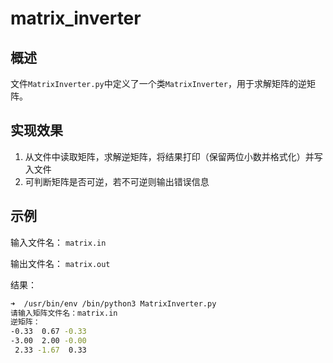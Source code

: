 # matrix_inverter

## 概述

文件`MatrixInverter.py`中定义了一个类`MatrixInverter`，用于求解矩阵的逆矩阵。

## 实现效果

1. 从文件中读取矩阵，求解逆矩阵，将结果打印（保留两位小数并格式化）并写入文件
2. 可判断矩阵是否可逆，若不可逆则输出错误信息

## 示例

输入文件名： `matrix.in`

输出文件名： `matrix.out`

结果：
    
```bash
➜  /usr/bin/env /bin/python3 MatrixInverter.py 
请输入矩阵文件名：matrix.in
逆矩阵：
-0.33  0.67 -0.33
-3.00  2.00 -0.00
 2.33 -1.67  0.33
```
